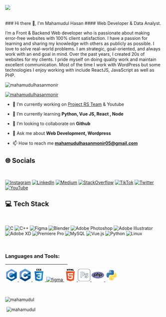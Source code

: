 ![](https://scontent.fspd3-1.fna.fbcdn.net/v/t39.30808-6/455812990_3834872086790954_5536666104293274783_n.jpg?_nc_cat=108&ccb=1-7&_nc_sid=cc71e4&_nc_eui2=AeFm7afJKNZDd4mrnK9rG2iWtxRJDUl-lrm3FEkNSX6WuWjpV2oYQsAjy-CdfGHH3H8geKPOnV2MjB_xvVkHBt4d&_nc_ohc=5WRl-5QNvx8Q7kNvgHnjJ4Y&_nc_ht=scontent.fspd3-1.fna&oh=00_AYCBHvD5XfNWwfPCAKt0PJxFTDIBHdpRpakw0hV781xPOQ&oe=66CB8FD6)

<br>
### Hi there 👋, I'm Mahamudul Hasan
#### Web Developer & Data Analyst.

I’m a Front & Backend Web developer who is passionate about making error-free websites with 100% client satisfaction. I have a passion for learning and sharing my knowledge with others as publicly as possible. I love to solve real-world problems. I am strategic, goal-oriented, and always work with an end goal in mind. Over the past years, I created 20s of websites for my clients. I pride myself on doing quality work and maintain excellent communication. Most of the time I work with WordPress but some technologies I enjoy working with include ReactJS, JavaScript as well as PHP.

<p align="left"> <img src="https://komarev.com/ghpvc/?username=mahamudulhasanmonir&label=Profile%20views&color=0e75b6&style=flat" alt="mahamudulhasanmonir" /> </p>

<p align="left"> <a href="https://x.com/mahamudul05" target="blank"><img src="https://img.shields.io/twitter/follow/mahamudulhasanmonir?logo=twitter&style=for-the-badge" alt="mahamudulhasanmonir" /></a> </p>


- 🔭 I’m currently working on [Project RS Team](ewpt.ractstudio.com) & Youtube

- 🌱 I’m currently learning **Python, Vue JS, React , Node**

- 👯 I’m looking to collaborate on **Github**

- 💬 Ask me about **Web Development, Wordpress**

- 📫 How to reach me **mahamudulhasanmonir05@gmail.com**
## 🌐 Socials
<br>
<p align="left">
    <a href="https://www.instagram.com/" target="_blank"><img src="https://img.shields.io/badge/Instagram-%23E4405F.svg?style=for-the-badge&logo=instagram&logoColor=white" alt="Instagram"/></a>
    <a href="https://www.linkedin.com/" target="_blank"><img src="https://img.shields.io/badge/LinkedIn-%230A66C2.svg?style=for-the-badge&logo=linkedin&logoColor=white" alt="LinkedIn"/></a>
    <a href="https://medium.com/" target="_blank"><img src="https://img.shields.io/badge/Medium-%23000000.svg?style=for-the-badge&logo=medium&logoColor=white" alt="Medium"/></a>
    <a href="https://stackoverflow.com/" target="_blank"><img src="https://img.shields.io/badge/StackOverflow-%23F58025.svg?style=for-the-badge&logo=stackoverflow&logoColor=white" alt="StackOverflow"/></a>
    <a href="https://www.tiktok.com/" target="_blank"><img src="https://img.shields.io/badge/TikTok-%23000000.svg?style=for-the-badge&logo=tiktok&logoColor=white" alt="TikTok"/></a>
    <a href="https://twitter.com/" target="_blank"><img src="https://img.shields.io/badge/Twitter-%231DA1F2.svg?style=for-the-badge&logo=twitter&logoColor=white" alt="Twitter"/></a>
    <a href="https://www.youtube.com/" target="_blank"><img src="https://img.shields.io/badge/YouTube-%23FF0000.svg?style=for-the-badge&logo=youtube&logoColor=white" alt="YouTube"/></a>
</p>

## 💻 Tech Stack
<br>
<p align="left">
    <img src="https://img.shields.io/badge/C++-%2300599C.svg?style=for-the-badge&logo=c%2B%2B&logoColor=white" alt="C"/>
    <img src="https://img.shields.io/badge/C++-%2300599C.svg?style=for-the-badge&logo=c%2B%2B&logoColor=white" alt="C++"/>
    <img src="https://img.shields.io/badge/Figma-%23F24E1E.svg?style=for-the-badge&logo=figma&logoColor=white" alt="Figma"/>
    <img src="https://img.shields.io/badge/Blender-%23F5792A.svg?style=for-the-badge&logo=blender&logoColor=white" alt="Blender"/>
    <img src="https://img.shields.io/badge/AdobePhotoshop-%2331A8FF.svg?style=for-the-badge&logo=adobephotoshop&logoColor=white" alt="Adobe Photoshop"/>
    <img src="https://img.shields.io/badge/ADOBE%20ILLUSTRATOR-%23FF9A00?style=for-the-badge&logo=adobeillustrator&labelColor=white" alt="Adobe Illustrator"/>
    <img src="https://img.shields.io/badge/AdobeXD-%23FF61F6.svg?style=for-the-badge&logo=adobexd&logoColor=white" alt="Adobe XD"/>
    <img src="https://img.shields.io/badge/PREMIERE%20PRO-%239999FF?style=for-the-badge&logo=adobepremierepro&labelColor=white" alt="Premiere Pro"/>
    <img src="https://img.shields.io/badge/MySQL-%234479A1.svg?style=for-the-badge&logo=mysql&logoColor=white" alt="MySQL"/>
    <img src="https://img.shields.io/badge/Vue.js-%234FC08D?style=for-the-badge&logo=vuedotjs&labelColor=white" alt="Vue.js"/>
    <img src="https://img.shields.io/badge/Python-%233776AB?style=for-the-badge&logo=python&labelColor=white" alt="Python"/>
    <img src="https://img.shields.io/badge/ALMA%20Linux-%23000000?style=for-the-badge&logo=almalinux&labelColor=blue" alt="Linux"/>
    
</p>
<br>

<h3 align="left">Languages and Tools:</h3>
<hr width="200px">
<div align="left">

<p> <a href="https://www.cprogramming.com/" target="_blank" rel="noreferrer"> <img src="https://raw.githubusercontent.com/devicons/devicon/master/icons/c/c-original.svg" alt="c" width="40" height="40"/> </a> <a href="https://www.w3schools.com/cpp/" target="_blank" rel="noreferrer"> <img src="https://raw.githubusercontent.com/devicons/devicon/master/icons/cplusplus/cplusplus-original.svg" alt="cplusplus" width="40" height="40"/> </a> <a href="https://www.w3schools.com/css/" target="_blank" rel="noreferrer"> <img src="https://raw.githubusercontent.com/devicons/devicon/master/icons/css3/css3-original-wordmark.svg" alt="css3" width="40" height="40"/> </a> <a href="https://www.figma.com/" target="_blank" rel="noreferrer"> <img src="https://www.vectorlogo.zone/logos/figma/figma-icon.svg" alt="figma" width="40" height="40"/> </a> <a href="https://www.w3.org/html/" target="_blank" rel="noreferrer"> <img src="https://raw.githubusercontent.com/devicons/devicon/master/icons/html5/html5-original-wordmark.svg" alt="html5" width="40" height="40"/> </a> <a href="https://www.photoshop.com/en" target="_blank" rel="noreferrer"> <img src="https://raw.githubusercontent.com/devicons/devicon/master/icons/photoshop/photoshop-line.svg" alt="photoshop" width="40" height="40"/> </a> <a href="https://www.php.net" target="_blank" rel="noreferrer"> <img src="https://raw.githubusercontent.com/devicons/devicon/master/icons/php/php-original.svg" alt="php" width="40" height="40"/> </a> <a href="https://www.python.org" target="_blank" rel="noreferrer"> <img src="https://raw.githubusercontent.com/devicons/devicon/master/icons/python/python-original.svg" alt="python" width="40" height="40"/> </a> </p>
</div>
<br>
<p align="left"><img align="center" src="https://github-readme-stats.vercel.app/api/top-langs?username=mahamudulhasanmonir&show_icons=true&locale=en&layout=compact" alt="mahamudul" /></p>
<p align="left">&nbsp;<img align="center" src="https://github-readme-stats.vercel.app/api?username=mahamudulhasanmonir&show_icons=true&locale=en" alt="mahamudul" /></p>

<br>


    

